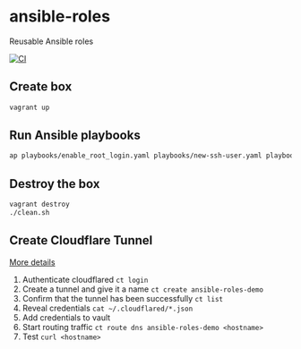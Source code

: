 # ansible-roles
Reusable Ansible roles

[![CI](https://github.com/mucsi96/ansible-roles/actions/workflows/build.yml/badge.svg)](https://github.com/mucsi96/ansible-roles/actions/workflows/build.yml)

## Create box

```bash
vagrant up
```

## Run Ansible playbooks

```bash
ap playbooks/enable_root_login.yaml playbooks/new-ssh-user.yaml playbooks/ssh-hardening.yaml playbooks/update-packages.yaml playbooks/deploy-cluster.yaml
```

## Destroy the box

```bash
vagrant destroy
./clean.sh
```

## Create Cloudflare Tunnel

[More details](https://developers.cloudflare.com/cloudflare-one/connections/connect-apps/install-and-setup/tunnel-guide/local/#set-up-a-tunnel-locally-cli-setup)

1. Authenticate cloudflared `ct login`
2. Create a tunnel and give it a name `ct create ansible-roles-demo`
3. Confirm that the tunnel has been successfully `ct list`
4. Reveal credentials `cat ~/.cloudflared/*.json`
5. Add credentials to vault
6. Start routing traffic `ct route dns ansible-roles-demo <hostname>`
7. Test `curl <hostname>`
